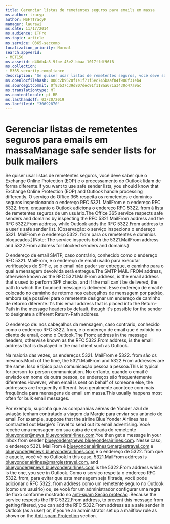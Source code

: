 ```yaml
---
title: Gerenciar listas de remetentes seguros para emails em massa
ms.author: tracyp
author: MSFTTracyP
manager: laurawi
ms.date: 11/17/2014
ms.audience: ITPro
ms.topic: article
ms.service: O365-seccomp
localization_priority: Normal
search.appverid:
- MET150
ms.assetid: d48db4a3-9fbe-45e2-bbaa-1017ffdf96f8
ms.collection:
- M365-security-compliance
description: 'Se quiser usar listas de remetentes seguros, você deve saber que o Exchange Online Protection (EOP) e o processamento do Outlook lidam de forma diferente. O serviço respeita os remetentes e domínios seguros inspecionando o endereço RFC 5321. MailFrom e o endereço RFC 5322. from, enquanto o Outlook adiciona o endereço RFC 5322. from à lista de remetentes seguros de um usuário. (Observação: o serviço inspeciona o endereço 5321. MailFrom e o endereço 5322. from para os remetentes e domínios bloqueados.)'
ms.openlocfilehash: 006c2b9520f1e1f71f5ec745baaf84f906f31eb4
ms.sourcegitcommit: 0f93b37c39d807dec91f118aa671a3430c47a9ac
ms.translationtype: MT
ms.contentlocale: pt-BR
ms.lasthandoff: 03/20/2019
ms.locfileid: "30692870"
---
```

# <a name="manage-safe-sender-lists-for-bulk-mailers"></a><span data-ttu-id="1ff30-105">Gerenciar listas de remetentes seguros para emails em massa</span><span class="sxs-lookup"><span data-stu-id="1ff30-105">Manage safe sender lists for bulk mailers</span></span>

<span data-ttu-id="1ff30-106">Se quiser usar listas de remetentes seguros, você deve saber que o Exchange Online Protection (EOP) e o processamento do Outlook lidam de forma diferente.</span><span class="sxs-lookup"><span data-stu-id="1ff30-106">If you want to use safe sender lists, you should know that Exchange Online Protection (EOP) and Outlook handle processing differently.</span></span> <span data-ttu-id="1ff30-107">O serviço do Office 365 respeita os remetentes e domínios seguros inspecionando o endereço RFC 5321. MailFrom e o endereço RFC 5322. from, enquanto o Outlook adiciona o endereço RFC 5322. from à lista de remetentes seguros de um usuário.</span><span class="sxs-lookup"><span data-stu-id="1ff30-107">The Office 365 service respects safe senders and domains by inspecting the RFC 5321.MailFrom address and the RFC 5322.From address, while Outlook adds the RFC 5322.From address to a user's safe sender list.</span></span> <span data-ttu-id="1ff30-108">(Observação: o serviço inspeciona o endereço 5321. MailFrom e o endereço 5322. from para os remetentes e domínios bloqueados.)</span><span class="sxs-lookup"><span data-stu-id="1ff30-108">(Note: The service inspects both the 5321.MailFrom address and 5322.From address for blocked senders and domains.)</span></span>
  
<span data-ttu-id="1ff30-109">O endereço de email SMTP, caso contrário, conhecido como o endereço RFC 5321. MailFrom, é o endereço de email usado para executar verificações de SPF e, se o email não puder ser entregue, o caminho para o qual a mensagem devolvida será entregue.</span><span class="sxs-lookup"><span data-stu-id="1ff30-109">The SMTP MAIL FROM address, otherwise known as the RFC 5321.MailFrom address, is the email address that's used to perform SPF checks, and if the mail can't be delivered, the path to which the bounced message is delivered.</span></span> <span data-ttu-id="1ff30-110">Esse endereço de email é colocado no caminho de retorno nos cabeçalhos de mensagem por padrão, embora seja possível para o remetente designar um endereço de caminho de retorno diferente.</span><span class="sxs-lookup"><span data-stu-id="1ff30-110">It's this email address that is placed into the Return-Path in the message headers by default, though it's possible for the sender to designate a different Return-Path address.</span></span>
  
<span data-ttu-id="1ff30-111">O endereço de: nos cabeçalhos da mensagem, caso contrário, conhecido como o endereço RFC 5322. from, é o endereço de email que é exibido no cliente de email, como o Outlook.</span><span class="sxs-lookup"><span data-stu-id="1ff30-111">The From: address in the message headers, otherwise known as the RFC 5322.From address, is the email address that is displayed in the mail client such as Outlook.</span></span>
  
<span data-ttu-id="1ff30-112">Na maioria das vezes, os endereços 5321. MailFrom e 5322. from são os mesmos.</span><span class="sxs-lookup"><span data-stu-id="1ff30-112">Much of the time, the 5321.MailFrom and 5322.From addresses are the same.</span></span> <span data-ttu-id="1ff30-113">Isso é típico para comunicação pessoa a pessoa.</span><span class="sxs-lookup"><span data-stu-id="1ff30-113">This is typical for person-to-person communication.</span></span> <span data-ttu-id="1ff30-114">No enTanto, quando o email é enviado em nome de outra pessoa, os endereços são frequentemente diferentes.</span><span class="sxs-lookup"><span data-stu-id="1ff30-114">However, when email is sent on behalf of someone else, the addresses are frequently different.</span></span> <span data-ttu-id="1ff30-115">Isso geralmente acontece com mais frequência para mensagens de email em massa.</span><span class="sxs-lookup"><span data-stu-id="1ff30-115">This usually happens most often for bulk email messages.</span></span>
  
<span data-ttu-id="1ff30-116">Por exemplo, suponha que as companhias aéreas de Yonder azul de aviação tenham contratado a viagem da Margie para enviar seu anúncio de email.</span><span class="sxs-lookup"><span data-stu-id="1ff30-116">For example, suppose that the airline Blue Yonder Airlines has contracted out Margie's Travel to send out its email advertising.</span></span> <span data-ttu-id="1ff30-117">Você recebe uma mensagem em sua caixa de entrada do remetente blueyonder@news.blueyonderairlines.com.</span><span class="sxs-lookup"><span data-stu-id="1ff30-117">You then get a message in your inbox from sender blueyonder@news.blueyonderairlines.com.</span></span> <span data-ttu-id="1ff30-118">Nesse caso, o endereço 5321. MailFrom é blueyonder.airlines@margiestravel.com e blueyonder@news.blueyonderairlines.com é o endereço de 5322. from que é aquele, você vê no Outlook.</span><span class="sxs-lookup"><span data-stu-id="1ff30-118">In this case, 5321.MailFrom address is blueyonder.airlines@margiestravel.com, and blueyonder@news.blueyonderairlines.com is the 5322.From address which is the one, you see in Outlook.</span></span> <span data-ttu-id="1ff30-119">Como o serviço respeita o endereço RFC 5322. from, para evitar que esta mensagem seja filtrada, você pode adicionar o RFC 5322. from address como um remetente seguro no Outlook (como um usuário) ou, se você for um administrador configurar uma regra de fluxo conforme mostrado no [anti-spam Seção proteção](anti-spam-protection.md) .</span><span class="sxs-lookup"><span data-stu-id="1ff30-119">Because the service respects the RFC 5322.From address, to prevent this message from getting filtered, you can add the RFC 5322.From address as a safe sender in Outlook (as a user) or, if you're an administrator set up a mailflow rule as shown on the [Anti-spam Protection](anti-spam-protection.md) section.</span></span>
  


